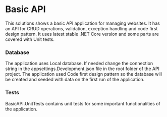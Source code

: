 # Basic API

This solutions shows a basic API application for managing websites. It has an API for CRUD operations, validation, exception handling and code first design pattern.
It uses latest stable .NET Core version and some parts are covered with Unit tests. 

### Database

The application uses Local database. If needed change the connection string in the appsettings.Development.json file in the root folder of the API project.
The application used Code first design pattern so the database will be created and seeded with data on the first run of the application. 

### Tests

BasicAPI.UnitTests contains unit tests for some important functionalities of the application. 
